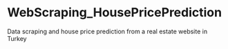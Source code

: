 # WebScraping_HousePricePrediction
Data scraping and house price prediction from a real estate website in Turkey
